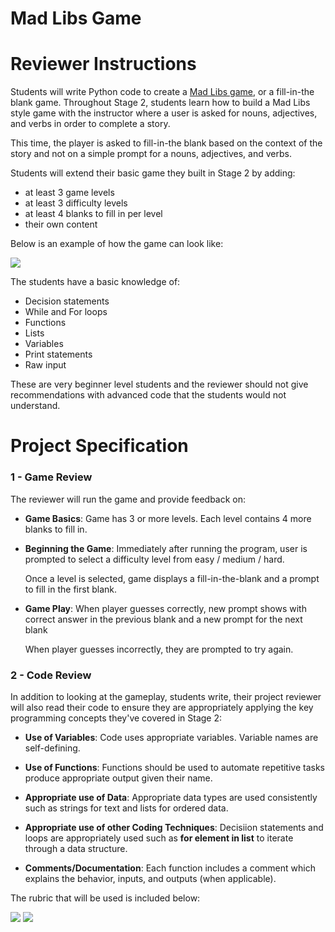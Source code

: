 # Mad Libs Game

# Reviewer Instructions

Students will write Python code to create a [Mad Libs game](https://en.wikipedia.org/wiki/Mad_Libs), or a fill-in-the blank game. Throughout Stage 2, students learn how to build a Mad Libs style game with the instructor where a user is asked for nouns, adjectives, and verbs in order to complete a story.

This time, the player is asked to fill-in-the blank based on the context of the story and not on a simple prompt for a nouns, adjectives, and verbs.

Students will extend their basic game they built in Stage 2 by adding:

* at least 3 game levels
* at least 3 difficulty levels
* at least 4 blanks to fill in per level
* their own content

Below is an example of how the game can look like:

![](http://i.imgur.com/LURNJqI.png)
 
The students have a basic knowledge of:

* Decision statements
* While and For loops
* Functions
* Lists
* Variables
* Print statements
* Raw input

These are very beginner level students and the reviewer should not give recommendations with advanced code that the students would not understand.

# Project Specification


### 1 - Game Review
The reviewer will run the game and provide feedback on:

* **Game Basics**: Game has 3 or more levels. Each level contains 4 more blanks to fill in.

* **Beginning the Game**: Immediately after running the program, user is prompted to select a difficulty level from easy / medium / hard. 

  Once a level is selected, game displays a fill-in-the-blank and a prompt to fill in the first blank.

* **Game Play**: When player guesses correctly, new prompt shows with correct answer in the previous blank and a new prompt for the next blank

   When player guesses incorrectly, they are prompted to try again.

### 2 - Code Review
In addition to looking at the gameplay, students write, their project reviewer will also read their code to ensure they are appropriately applying the key programming concepts they've covered in Stage 2:

* **Use of Variables**: Code uses appropriate variables. Variable names are self-defining.

* **Use of Functions**: Functions should be used to automate repetitive tasks produce appropriate output given their name.

* **Appropriate use of Data**: Appropriate data types are used consistently such as strings for text and lists for ordered data.

* **Appropriate use of other Coding Techniques**: Decisiion statements and loops are appropriately used such as **for element in list** to iterate through a data structure.

* **Comments/Documentation**: Each function includes a comment which explains the behavior, inputs, and outputs (when applicable).

The rubric that will be used is included below:

![](http://i.imgur.com/c9OZ6LT.png)
![](http://i.imgur.com/Dx5l6LP.png)
